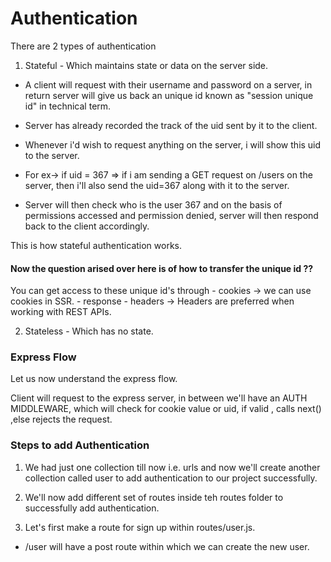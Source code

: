 # Authentication

There are 2 types of authentication 

1. Stateful - Which maintains state or data on the server side.

  - A client will request with their username and password on a server, in return server will give us back an unique id known as "session unique id" in technical term.
  
  - Server has already recorded the track of the uid sent by it to the client.

  - Whenever i'd wish to request anything on the server, i will show this uid to the server.

  - For ex-> if uid = 367 => if i am sending a GET request on /users on the server, then i'll also send the uid=367 along with it to the server.

  - Server will then check who is the user 367 and on the basis of permissions accessed and permission denied, server will then respond back to the client accordingly.

  This is how stateful authentication works.

  #### Now the question arised over here is of how to transfer the unique id ??
  
  You can get access to these unique id's through 
    - cookies -> we can use cookies in SSR.
    - response
    - headers -> Headers are preferred when working with REST APIs.

2. Stateless - Which has no state.

### Express Flow 

Let us now understand the express flow.

Client will request to the express server, in between we'll have an AUTH MIDDLEWARE, which will check for cookie value or uid, if valid , calls next() ,else rejects the request.

### Steps to add Authentication 

1. We had just one collection till now i.e. urls and now we'll create another collection called user to add authentication to our project successfully.

2. We'll now add different set of routes inside teh routes folder to successfully add authentication.

3. Let's first make a route for sign up within routes/user.js.

  - /user will have a post route within which we can create the new user.